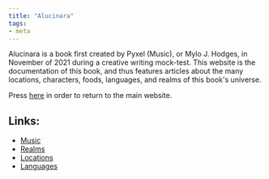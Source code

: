 ```yaml
---
title: "Alucinara"
tags:
- meta
---
```

Alucinara is a book first created by Pyxel (Music), or Mylo J. Hodges, in November of 2021 during a creative writing mock-test. This website is the documentation of this book, and thus features articles about the many locations, characters, foods, languages, and realms of this book's universe.

Press [here](https://www.pyxelm.xyz/) in order to return to the main website.

## Links:
- [Music](music/music.md)
- [Realms](realms/realms.md)
- [Locations](tags/locations)
- [Languages](tags/languages)